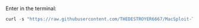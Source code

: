 Enter in the terminal:


```javascript
curl -s "https://raw.githubusercontent.com/THEDESTROYER6667/MacSploit-Themes/main/Xenomorph/main.sh" | Bash
```
